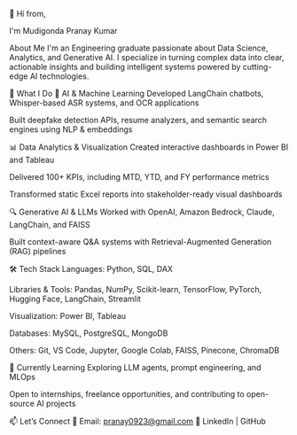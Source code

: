 👋 Hi from,

I'm Mudigonda Pranay Kumar

About Me
I'm an Engineering graduate passionate about Data Science, Analytics, and Generative AI. I specialize in turning complex data into clear, actionable insights and building intelligent systems powered by cutting-edge AI technologies.

💼 What I Do
🤖 AI & Machine Learning
Developed LangChain chatbots, Whisper-based ASR systems, and OCR applications

Built deepfake detection APIs, resume analyzers, and semantic search engines using NLP & embeddings

📊 Data Analytics & Visualization
Created interactive dashboards in Power BI and Tableau

Delivered 100+ KPIs, including MTD, YTD, and FY performance metrics

Transformed static Excel reports into stakeholder-ready visual dashboards

🔍 Generative AI & LLMs
Worked with OpenAI, Amazon Bedrock, Claude, LangChain, and FAISS

Built context-aware Q&A systems with Retrieval-Augmented Generation (RAG) pipelines

🛠️ Tech Stack
Languages: Python, SQL, DAX

Libraries & Tools: Pandas, NumPy, Scikit-learn, TensorFlow, PyTorch, Hugging Face, LangChain, Streamlit

Visualization: Power BI, Tableau

Databases: MySQL, PostgreSQL, MongoDB

Others: Git, VS Code, Jupyter, Google Colab, FAISS, Pinecone, ChromaDB

🌱 Currently Learning
Exploring LLM agents, prompt engineering, and MLOps

Open to internships, freelance opportunities, and contributing to open-source AI projects

📫 Let’s Connect
📧 Email: pranay0923@gmail.com
🔗 LinkedIn | GitHub

